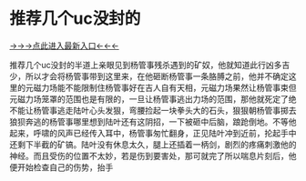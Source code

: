 # 推荐几个uc没封的

<a href="https://8h6e.com ">→→→点此进入最新入口←←←</a >


推荐几个uc没封的半道上亲眼见到杨管事残杀遇到的矿奴，他就知道此行凶多吉少，所以才会将杨管事带到这里来，在他砸断杨管事一条胳膊之前，他并不确定这里的元磁力场能不能限制住杨管事好在吉人自有天相，元磁力场果然让杨管事束但元磁力场笼罩的范围也是有限的，一旦让杨管事逃出力场的范围，那他就死定了绝不能让杨管事逃走陆叶心头发狠，弯腰捡起一块拳头大的石头，狠狠朝杨管事掷去狼狈奔逃的杨管事哪里想到陆叶还有这阴招，一下被砸中后脑，踉跄倒地。不等他起来，呼啸的风声已经传入耳中，杨管事匆忙翻身，正见陆叶冲到近前，抡起手中还剩下半截的矿镐。陆叶没有休息太久，腿上还插着一柄剑，剧烈的疼痛刺激他的神经。而且受伤的位置不太妙，若是伤到要害处，那可就完了所以喘息片刻后，他便开始检查自己的伤势，抬手
